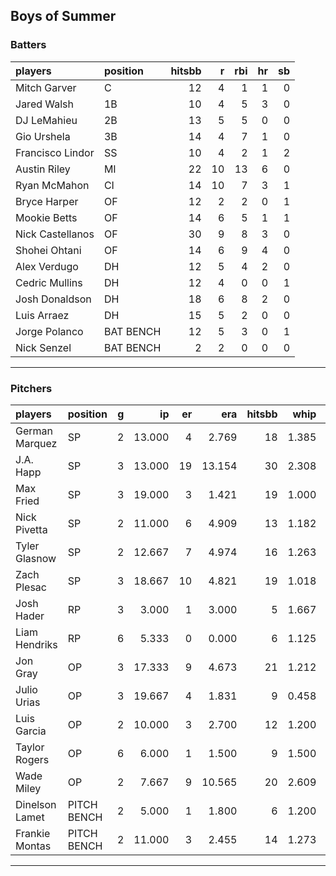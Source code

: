 ## Boys of Summer

### Batters

 
|players          |position  | hitsbb|  r| rbi| hr| sb| 
|:----------------|:---------|------:|--:|---:|--:|--:| 
|Mitch Garver     |C         |     12|  4|   1|  1|  0| 
|Jared Walsh      |1B        |     10|  4|   5|  3|  0| 
|DJ LeMahieu      |2B        |     13|  5|   5|  0|  0| 
|Gio Urshela      |3B        |     14|  4|   7|  1|  0| 
|Francisco Lindor |SS        |     10|  4|   2|  1|  2| 
|Austin Riley     |MI        |     22| 10|  13|  6|  0| 
|Ryan McMahon     |CI        |     14| 10|   7|  3|  1| 
|Bryce Harper     |OF        |     12|  2|   2|  0|  1| 
|Mookie Betts     |OF        |     14|  6|   5|  1|  1| 
|Nick Castellanos |OF        |     30|  9|   8|  3|  0| 
|Shohei Ohtani    |OF        |     14|  6|   9|  4|  0| 
|Alex Verdugo     |DH        |     12|  5|   4|  2|  0| 
|Cedric Mullins   |DH        |     12|  4|   0|  0|  1| 
|Josh Donaldson   |DH        |     18|  6|   8|  2|  0| 
|Luis Arraez      |DH        |     15|  5|   2|  0|  0| 
|Jorge Polanco    |BAT BENCH |     12|  5|   3|  0|  1| 
|Nick Senzel      |BAT BENCH |      2|  2|   0|  0|  0| 

* * *

### Pitchers

 
|players        |position    |  g|     ip| er|    era| hitsbb|  whip| so|  w| sv| 
|:--------------|:-----------|--:|------:|--:|------:|------:|-----:|--:|--:|--:| 
|German Marquez |SP          |  2| 13.000|  4|  2.769|     18| 1.385| 16|  2|  0| 
|J.A. Happ      |SP          |  3| 13.000| 19| 13.154|     30| 2.308| 14|  0|  0| 
|Max Fried      |SP          |  3| 19.000|  3|  1.421|     19| 1.000| 14|  1|  0| 
|Nick Pivetta   |SP          |  2| 11.000|  6|  4.909|     13| 1.182| 15|  0|  0| 
|Tyler Glasnow  |SP          |  2| 12.667|  7|  4.974|     16| 1.263| 12|  0|  0| 
|Zach Plesac    |SP          |  3| 18.667| 10|  4.821|     19| 1.018|  7|  2|  0| 
|Josh Hader     |RP          |  3|  3.000|  1|  3.000|      5| 1.667|  6|  0|  3| 
|Liam Hendriks  |RP          |  6|  5.333|  0|  0.000|      6| 1.125|  7|  0|  3| 
|Jon Gray       |OP          |  3| 17.333|  9|  4.673|     21| 1.212| 10|  0|  0| 
|Julio Urias    |OP          |  3| 19.667|  4|  1.831|      9| 0.458| 24|  3|  0| 
|Luis Garcia    |OP          |  2| 10.000|  3|  2.700|     12| 1.200| 12|  2|  0| 
|Taylor Rogers  |OP          |  6|  6.000|  1|  1.500|      9| 1.500| 11|  1|  0| 
|Wade Miley     |OP          |  2|  7.667|  9| 10.565|     20| 2.609|  7|  0|  0| 
|Dinelson Lamet |PITCH BENCH |  2|  5.000|  1|  1.800|      6| 1.200|  7|  1|  0| 
|Frankie Montas |PITCH BENCH |  2| 11.000|  3|  2.455|     14| 1.273| 10|  1|  0| 


* * *


